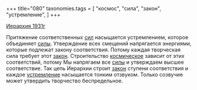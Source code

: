 +++
title="080"
taxonomies.tags = [
 "космос",
 "сила",
 "закон",
 "устремление",
]
+++

[Иерархия 1931г](/agni/1931)

Притяжение соответственных [сил](/tags/сила) насыщается устремлением, которое объединяет [силы](/tags/сила). Утверждение всех смещений напрягается энергиями, которые подлежат закону соответствия. Потому каждая творческая сила требует этот [закон](/tags/закон). Строительство [космическое](/tags/космос) зависит от этих соответствий, потому Мы напрягаем все [силы](/tags/сила) и утверждаем высшее соответствие. Так цепь Иерархии строит [закон](/tags/закон) ступени соответствия и каждое [устремление](/tags/устремление) насыщается тонким отзвуком. Только созвучие может утвердить творчество беспредельное.   

